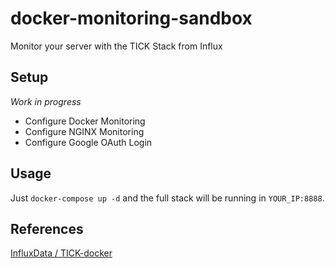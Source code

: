# docker-monitoring-sandbox
Monitor your server with the TICK Stack from Influx

## Setup

*Work in progress*
- Configure Docker Monitoring
- Configure NGINX Monitoring
- Configure Google OAuth Login

## Usage

Just `docker-compose up -d` and the full stack will be running in `YOUR_IP:8888`.

## References

[InfluxData / TICK-docker](https://github.com/influxdata/TICK-docker)
